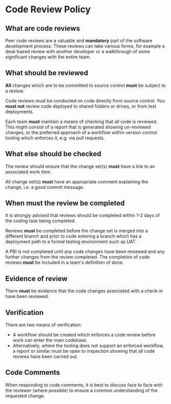 # Code Review Policy

## What are code reviews

Peer code reviews are a valuable and **mandatory** part of the software development process. These reviews can take various forms, for example a desk based review with another developer or a walkthrough of some significant changes with the entire team.

## What should be reviewed

**All** changes which are to be committed to source control **must** be subject to a review.

Code reviews must be conducted on code directly from source control. You **must not** review code deployed to shared folders or drives, or from test deployments.

Each team **must** maintain a means of checking that all code is reviewed.  This might consist of a report that is generated showing un-reviewed changes, or the preferred approach of a workflow within version control tooling which enforces it, e.g. via pull requests.

## What else should be checked

The review should ensure that the change set(s) **must** have a link to an associated work item.

All change set(s) **must** have an appropriate comment explaining the change, i.e. a good commit message.

## When must the review be completed

It is strongly advised that reviews should be completed within 1-2 days of the coding task being completed.  

Reviews **must** be completed before the change set is merged into a different branch and prior to code entering a branch which has a deployment path to a formal testing environment such as UAT.

A PBI is not completed until any code changes have been reviewed and any further changes from the review completed.  The completion of code reviews **must** be included in a team's definition of done.

## Evidence of review

There **must** be evidence that the code changes associated with a check-in have been reviewed.

## Verification

There are two means of verification:

- A workflow should be created which enforces a code review before work can enter the main codebase.
- Alternatively, where the tooling does not support an enforced workflow, a report or similar must be open to inspection showing that all code reviews have been carried out.

## Code Comments

When responding to code comments, it is best to discuss face to face with the reviewer (where possible) to ensure a common understanding of the requested change.
